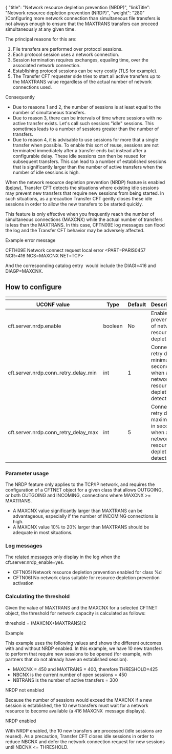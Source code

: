 {
    "title": "Network resource depletion prevention (NRDP)",
    "linkTitle": "Network resource depletion prevention (NRDP)",
    "weight": "280"
}Configuring more network connection than simultaneous file transfers is not always enough to ensure that the MAXTRANS transfers can proceed simultaneously at any given time.

The principal reasons for this are:

1.  File transfers are performed over protocol sessions.
2.  Each protocol session uses a network connection.
3.  Session termination requires exchanges, equaling time, over the associated network connection.
4.  Establishing protocol sessions can be very costly (TLS for example).
5.  The Transfer CFT requester side tries to start all active transfers up to the MAXTRANS value regardless of the actual number of network connections used.

Consequently

-   Due to reasons 1 and 2, the number of sessions is at least equal to the number of simultaneous transfers.
-   Due to reason 3, there can be intervals of time where sessions with no active transfer exists. Let's call such sessions "idle" sessions. This sometimes leads to a number of sessions greater than the number of transfers.
-   Due to reason 4, it is advisable to use sessions for more that a single transfer when possible. To enable this sort of reuse, sessions are not terminated immediately after a transfer ends but instead after a configurable delay. These idle sessions can then be reused for subsequent transfers. This can lead to a number of established sessions that is significantly larger than the number of active transfers when the number of idle sessions is high.

When the network resource depletion prevention (NRDP) feature is enabled ([below](#How)), Transfer CFT detects the situations where existing idle sessions may prevent new transfers that require new sessions from being started. In such situations, as a precaution Transfer CFT gently closes these idle sessions in order to allow the new transfers to be started quickly.

This feature is only effective when you frequently reach the number of simultaneous connections (MAXCNX) while the actual number of transfers is less than the MAXTRANS. In this case, CFTN09E log messages can flood the log and the Transfer CFT behavior may be adversely affected.

Example error message

CFTH09E Network connect request local error &lt;PART=PARIS0457 NCR=416 NCS=MAXCNX NET=TCP>

And the corresponding catalog entry  would include the DIAGI=416 and DIAGP=MAXCNX.

<span id="How"></span>

## How to configure

<table>
   <th>
      <tr>
<th>UCONF value         </th>
<th>Type         </th>
<th>Default         </th>
<th>Description         </th>
      </tr>
   </thead>
   <tbody>
      <tr>
         <td>cft.server.nrdp.enable         </td>
         <td>boolean         </td>
         <td>No         </td>
         <td>Enable the prevention of network resource depletion.         </td>
      </tr>
      <tr>
         <td>cft.server.nrdp.conn_retry_delay_min         </td>
         <td>int         </td>
         <td>1         </td>
         <td>Connection retry delay minimum in seconds when a network resource depletion is detected.         </td>
      </tr>
      <tr>
         <td><p>cft.server.nrdp.conn_retry_delay_max</p>         </td>
         <td>int         </td>
         <td>5         </td>
         <td>Connection retry delay maximum in seconds when a network resource depletion is detected.         </td>
      </tr>
   </tbody>
</table>

### Parameter usage

The NRDP feature only applies to the TCP/IP network, and requires the configuration of a CFTNET object for a given class that allows OUTGOING, or both OUTGOING and INCOMING, connections where MAXCNX &gt;= MAXTRANS.

-   A MAXCNX value significantly larger than MAXTRANS can be advantageous, especially if the number of INCOMING connections is high.
-   A MAXCNX value 10% to 20% larger than MAXTRANS should be adequate in most situations.

### Log messages

The [related messages](../../../troubleshoot_intro/messages_and_error_codes_start_here/cftn_messages) only display in the log when the <span class="code">cft.server.nrdp\_enable=yes</span>.

-   <span class="code">CFTN05I Network resource depletion prevention enabled for class %d</span>
-   <span class="code">CFTN06I No network class suitable for resource depletion prevention activation</span>

### Calculating the threshold

Given the value of MAXTRANS and the MAXCNX for a selected CFTNET object, the threshold for network capacity is calculated as follows:

threshold = (MAXCNX+MAXTRANS)/2

Example

This example uses the following values and shows the different outcomes with and without NRDP enabled. In this example, we have 10 new transfers to perform that require new sessions to be opened (for example, with partners that do not already have an established session).

-   <span class="code">MAXCNX </span>= 450 and <span class="code">MAXTRANS </span>= 400, therefore <span class="code">THRESHOLD</span>=425
-   <span class="code">NBCNX </span>is the current number of open sessions = 450
-   <span class="code">NBTRANS </span>is the number of active transfers = 300

NRDP not enabled

Because the number of sessions would exceed the <span class="code">MAXCNX </span>if a new session is established, the 10 new transfers must wait for a network resource to become available (a <span class="code">416 MAXCNX</span>  message displays).

NRDP enabled

With NRDP enabled, the 10 new transfers are processed (idle sessions are reused). As a precaution, Transfer CFT closes idle sessions in order to reduce <span class="code">NBCNX </span>and defer the network connection request for new sessions until<span class="code"> NBCNX &lt;= THRESHOLD</span>.
